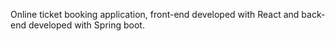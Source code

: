 Online ticket booking application, front-end developed with React and back-end developed with Spring boot.
